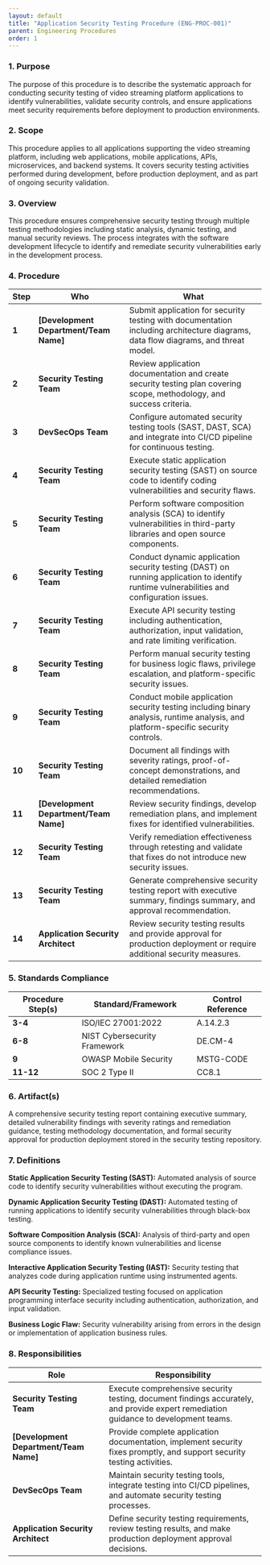 ```yaml
---
layout: default
title: "Application Security Testing Procedure (ENG-PROC-001)"
parent: Engineering Procedures
order: 1
---
```


### 1. Purpose

The purpose of this procedure is to describe the systematic approach for conducting security testing of video streaming platform applications to identify vulnerabilities, validate security controls, and ensure applications meet security requirements before deployment to production environments.

### 2. Scope

This procedure applies to all applications supporting the video streaming platform, including web applications, mobile applications, APIs, microservices, and backend systems. It covers security testing activities performed during development, before production deployment, and as part of ongoing security validation.

### 3. Overview

This procedure ensures comprehensive security testing through multiple testing methodologies including static analysis, dynamic testing, and manual security reviews. The process integrates with the software development lifecycle to identify and remediate security vulnerabilities early in the development process.

### 4. Procedure

| **Step** | **Who** | **What** |
| -------- | -------- | -------- |
| **1** | **[Development Department/Team Name]** | Submit application for security testing with documentation including architecture diagrams, data flow diagrams, and threat model. |
| **2** | **Security Testing Team** | Review application documentation and create security testing plan covering scope, methodology, and success criteria. |
| **3** | **DevSecOps Team** | Configure automated security testing tools (SAST, DAST, SCA) and integrate into CI/CD pipeline for continuous testing. |
| **4** | **Security Testing Team** | Execute static application security testing (SAST) on source code to identify coding vulnerabilities and security flaws. |
| **5** | **Security Testing Team** | Perform software composition analysis (SCA) to identify vulnerabilities in third-party libraries and open source components. |
| **6** | **Security Testing Team** | Conduct dynamic application security testing (DAST) on running application to identify runtime vulnerabilities and configuration issues. |
| **7** | **Security Testing Team** | Execute API security testing including authentication, authorization, input validation, and rate limiting verification. |
| **8** | **Security Testing Team** | Perform manual security testing for business logic flaws, privilege escalation, and platform-specific security issues. |
| **9** | **Security Testing Team** | Conduct mobile application security testing including binary analysis, runtime analysis, and platform-specific security controls. |
| **10** | **Security Testing Team** | Document all findings with severity ratings, proof-of-concept demonstrations, and detailed remediation recommendations. |
| **11** | **[Development Department/Team Name]** | Review security findings, develop remediation plans, and implement fixes for identified vulnerabilities. |
| **12** | **Security Testing Team** | Verify remediation effectiveness through retesting and validate that fixes do not introduce new security issues. |
| **13** | **Security Testing Team** | Generate comprehensive security testing report with executive summary, findings summary, and approval recommendation. |
| **14** | **Application Security Architect** | Review security testing results and provide approval for production deployment or require additional security measures. |

### 5. Standards Compliance

| **Procedure Step(s)** | **Standard/Framework** | **Control Reference** |
| --------------------- | ---------------------- | --------------------- |
| **3-4** | ISO/IEC 27001:2022 | A.14.2.3 |
| **6-8** | NIST Cybersecurity Framework | DE.CM-4 |
| **9** | OWASP Mobile Security | MSTG-CODE |
| **11-12** | SOC 2 Type II | CC8.1 |

### 6. Artifact(s)

A comprehensive security testing report containing executive summary, detailed vulnerability findings with severity ratings and remediation guidance, testing methodology documentation, and formal security approval for production deployment stored in the security testing repository.

### 7. Definitions

**Static Application Security Testing (SAST):** Automated analysis of source code to identify security vulnerabilities without executing the program.

**Dynamic Application Security Testing (DAST):** Automated testing of running applications to identify security vulnerabilities through black-box testing.

**Software Composition Analysis (SCA):** Analysis of third-party and open source components to identify known vulnerabilities and license compliance issues.

**Interactive Application Security Testing (IAST):** Security testing that analyzes code during application runtime using instrumented agents.

**API Security Testing:** Specialized testing focused on application programming interface security including authentication, authorization, and input validation.

**Business Logic Flaw:** Security vulnerability arising from errors in the design or implementation of application business rules.

### 8. Responsibilities

| **Role** | **Responsibility** |
| -------- | ------------------ |
| **Security Testing Team** | Execute comprehensive security testing, document findings accurately, and provide expert remediation guidance to development teams. |
| **[Development Department/Team Name]** | Provide complete application documentation, implement security fixes promptly, and support security testing activities. |
| **DevSecOps Team** | Maintain security testing tools, integrate testing into CI/CD pipelines, and automate security testing processes. |
| **Application Security Architect** | Define security testing requirements, review testing results, and make production deployment approval decisions. |
